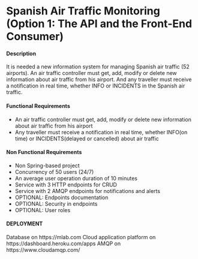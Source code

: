 # Spanish Air Traffic Monitoring (Option 1: The API and the Front-End Consumer)

<H4>Description</h4>

It is needed a new information system for managing Spanish air traffic (52 airports).
An air traffic controller must get, add, modify or delete new information about air traffic from his airport.
And any traveller must receive a notification in real time, whether INFO or INCIDENTS in the Spanish air traffic. 

<H4>Functional Requirements</H4>

* An air traffic controller must get, add, modify or delete new information about air traffic from his airport
* Any traveller must receive a notification in real time, whether INFO(on time) or INCIDENTS(delayed or cancelled) about air traffic


<H4>Non Functional Requirements</H4> 

* Non Spring-based project 
* Concurrency of 50 users (24/7) 
* An average user operation duration of 10 minutes 
* Service with 3 HTTP endpoints for CRUD 
* Service with 2 AMQP endpoints for notifications and alerts
* OPTIONAL: Endpoints documentation
* OPTIONAL: Security in endpoints
* OPTIONAL: User roles


<H4>DEPLOYMENT</H4>
Database on https://mlab.com
Cloud application platform on https://dashboard.heroku.com/apps
AMQP on https://www.cloudamqp.com/